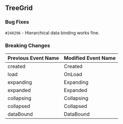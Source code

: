 ## TreeGrid

### Bug Fixes

`#240296` - Hierarchical data binding works fine.

### Breaking Changes

|Previous Event Name|Modified Event Name|
|-----------|-----------|
|created|Created|
|load|OnLoad|
|expanding|Expanding|
|expanded|Expanded|
|collapsing|Collapsing|
|collapsed|Collapsed|
|dataBound|DataBound|
